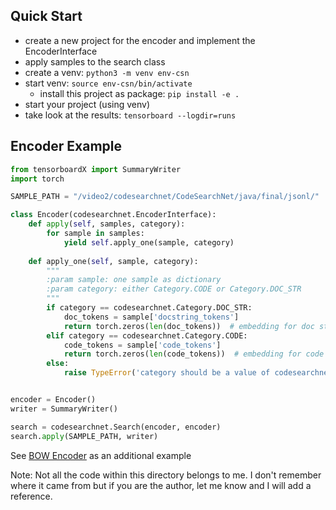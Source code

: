 ## Quick Start

- create a new project for the encoder and implement the EncoderInterface 
- apply samples to the search class
- create a venv: `python3 -m venv env-csn`
- start venv: `source env-csn/bin/activate`
    - install this project as package: `pip install -e .`
- start your project (using venv)
- take look at the results: `tensorboard --logdir=runs`

## Encoder Example
```python
from tensorboardX import SummaryWriter
import torch

SAMPLE_PATH = "/video2/codesearchnet/CodeSearchNet/java/final/jsonl/"

class Encoder(codesearchnet.EncoderInterface):
    def apply(self, samples, category):
        for sample in samples:
            yield self.apply_one(sample, category)
    
    def apply_one(self, sample, category):
        """
        :param sample: one sample as dictionary
        :param category: either Category.CODE or Category.DOC_STR
        """
        if category == codesearchnet.Category.DOC_STR:
            doc_tokens = sample['docstring_tokens']
            return torch.zeros(len(doc_tokens))  # embedding for doc string
        elif category == codesearchnet.Category.CODE:
            code_tokens = sample['code_tokens']
            return torch.zeros(len(code_tokens))  # embedding for code
        else:
            raise TypeError('category should be a value of codesearchnet.Category')


encoder = Encoder()
writer = SummaryWriter()

search = codesearchnet.Search(encoder, encoder)
search.apply(SAMPLE_PATH, writer)
```

See [BOW Encoder](https://gitlab.cs.hs-rm.de/lavis/repository_mining/codesearchnet-challenge/code-search-net-challenge/blob/master/src/encoder/one_hot/bow_encoder.py) as an additional example

Note: Not all the code within this directory belongs to me. I don't remember where it came from but if you are the author, let me know and I will add a reference.
